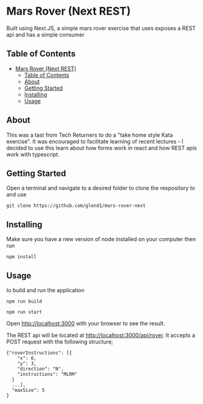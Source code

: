 # Mars Rover (Next REST) 
Built using Next.JS, a simple mars rover exercise that uses exposes a REST api and has a simple consumer

## Table of Contents

- [Mars Rover (Next REST)](#mars-rover-next-rest)
  - [Table of Contents](#table-of-contents)
  - [About](#about)
  - [Getting Started](#getting-started)
  - [Installing](#installing)
  - [Usage](#usage)

## About
This was a tast from Tech Returners to do a "take home style Kata exercise". It was encouraged to facilitate learning of recent lectures - I decided to use this learn about how forms work in react and how REST apis work with typescript.

## Getting Started
Open a terminal and navigate to a desired folder to clone the respository to and use 
```
git clone https://github.com/glend1/mars-rover-next
```

## Installing
Make sure you have a new version of node installed on your computer then run

```
npm install
```

## Usage
to build and run the application

```
npm run build
```
```
npm run start
```

Open [http://localhost:3000](http://localhost:3000) with your browser to see the result.

The REST api will be located at [http://localhost:3000/api/rover](http://localhost:3000/api/rover). It accepts a POST request with the following structure;

```
{"roverInstructions": [{
    "x": 6, 
    "y": 3, 
    "direction": "N",
    "instructions": "MLRM"
  } 
  ...], 
  "maxSize": 5
}
```